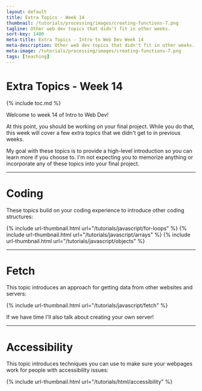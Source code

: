 ```yaml
---
layout: default
title: Extra Topics - Week 14
thumbnail: /tutorials/processing/images/creating-functions-7.png
tagline: Other web dev topics that didn't fit in other weeks.
sort-key: 1400
meta-title: Extra Topics - Intro to Web Dev Week 14
meta-description: Other web dev topics that didn't fit in other weeks.
meta-image: /tutorials/processing/images/creating-functions-7.png
tags: [teaching]
---
```


# Extra Topics - Week 14

{% include toc.md %}

Welcome to week 14 of Intro to Web Dev!

At this point, you should be working on your final project. While you do that, this week will cover a few extra topics that we didn't get to in previous weeks.

My goal with these topics is to provide a high-level introduction so you can learn more if you choose to. I'm not expecting you to memorize anything or incorporate any of these topics into your final project.

---

# Coding

These topics build on your coding experience to introduce other coding structures:

{% include url-thumbnail.html url="/tutorials/javascript/for-loops" %}
{% include url-thumbnail.html url="/tutorials/javascript/arrays" %}
{% include url-thumbnail.html url="/tutorials/javascript/objects" %}

---

# Fetch

This topic introduces an approach for getting data from other websites and servers:

{% include url-thumbnail.html url="/tutorials/javascript/fetch" %}

If we have time I'll also talk about creating your own server!

---

# Accessibility

This topic introduces techniques you can use to make sure your webpages work for people with accessibility issues:

{% include url-thumbnail.html url="/tutorials/html/accessibility" %}
